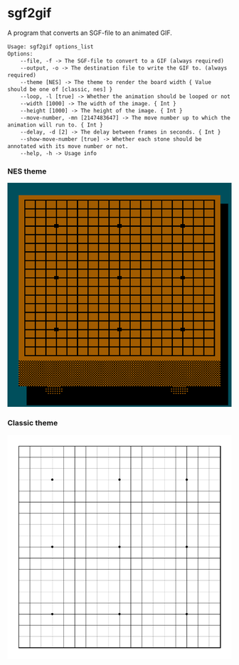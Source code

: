 # sgf2gif
A program that converts an SGF-file to an animated GIF.

```shell
Usage: sgf2gif options_list
Options: 
    --file, -f -> The SGF-file to convert to a GIF (always required) 
    --output, -o -> The destination file to write the GIF to. (always required) 
    --theme [NES] -> The theme to render the board width { Value should be one of [classic, nes] }
    --loop, -l [true] -> Whether the animation should be looped or not 
    --width [1000] -> The width of the image. { Int }
    --height [1000] -> The height of the image. { Int }
    --move-number, -mn [2147483647] -> The move number up to which the animation will run to. { Int }
    --delay, -d [2] -> The delay between frames in seconds. { Int }
    --show-move-number [true] -> Whether each stone should be annotated with its move number or not. 
    --help, -h -> Usage info 
```

### NES theme
![](https://github.com/Ekenstein/sgf2gif/blob/main/classic.gif?raw=true)

### Classic theme
![](https://github.com/Ekenstein/sgf2gif/blob/main/Ding_Hao-Tuo_Jiaxi.gif?raw=true)
